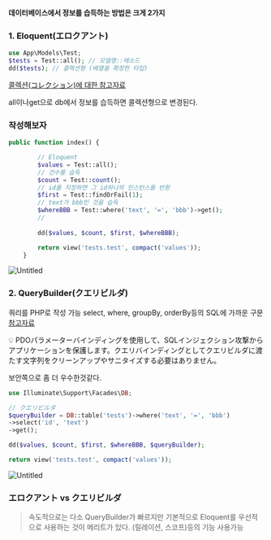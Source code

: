 **데이터베이스에서 정보를 습득하는 방법은 크게 2가지**

### 1. Eloquent(エロクアント)

```php
use App\Models\Test;
$tests = Test::all(); // 모델명::메소드
dd($tests); // 콜렉션형 (배열을 확장한 타입)
```

[콜렉션(コレクション)에 대한 참고자료](https://readouble.com/laravel/9.x/ja/collections.html)

all이나get으로 db에서 정보를 습득하면 콜렉션형으로 변경된다.

### 작성해보자

```php
public function index() {

        // Eloquent
        $values = Test::all();
        // 건수를 습득
        $count = Test::count();
        // id를 지정하면 그 id하나의 인스턴스를 반환
        $first = Test::findOrFail(1);
        // text가 bbb인 것을 습득
        $whereBBB = Test::where('text', '=', 'bbb')->get();
        // 
        
        dd($values, $count, $first, $whereBBB);

        return view('tests.test', compact('values'));
    }
```

![Untitled](https://prod-files-secure.s3.us-west-2.amazonaws.com/3a709088-4e83-40cd-a46c-e28ad64cede4/75eb1223-3fef-4e90-a5cc-ea6621ba02e0/Untitled.png)

### 2. QueryBuilder(クエリビルダ)

쿼리를 PHP로 작성 가능
select, where, groupBy, orderBy등의 SQL에 가까운 구문
[참고자료](https://readouble.com/laravel/9.x/ja/queries.html)

<aside>
💡 PDOパラメーターバインディングを使用して、SQLインジェクション攻撃からアプリケーションを保護します。クエリバインディングとしてクエリビルダに渡たす文字列をクリーンアップやサニタイズする必要はありません。

</aside>

보안쪽으로 좀 더 우수한것같다.

```php
use Illuminate\Support\Facades\DB;

// クエリビルダ
$queryBuilder = DB::table('tests')->where('text', '=', 'bbb')
->select('id', 'text')
->get();

dd($values, $count, $first, $whereBBB, $queryBuilder);

return view('tests.test', compact('values'));
```

![Untitled](https://prod-files-secure.s3.us-west-2.amazonaws.com/3a709088-4e83-40cd-a46c-e28ad64cede4/60f74869-7463-47ba-9724-c924ad40832d/Untitled.png)

### エロクアント vs クエリビルダ

> 속도적으로는 다소 QueryBuilder가 빠르지만
기본적으로 Eloquent를 우선적으로 사용하는 것이 메리트가 있다.
(릴레이션, 스코프)등의 기능 사용가능
>